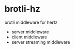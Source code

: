 # brotli-hz

brotli middleware for hertz

- server middleware
- client middleware
- server streaming middleware